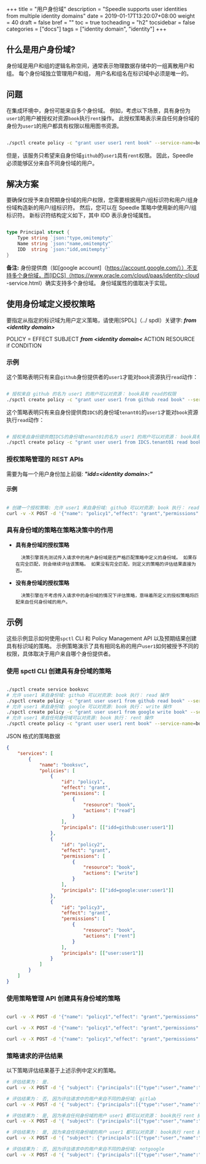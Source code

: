 +++
title = "用户身份域"
description = "Speedle supports user identities from multiple identity domains"
date = 2019-01-17T13:20:07+08:00
weight = 40
draft = false
bref = ""
toc = true
tocheading = "h2"
tocsidebar = false
categories = ["docs"]
tags = ["identity domain", "identity"]
+++

## 什么是用户身份域?

身份域是用户和组的逻辑名称空间，通常表示物理数据存储中的一组离散用户和组。 每个身份域独立管理用户和组， 用户名和组名在标识域中必须是唯一的。

## 问题

在集成环境中，身份可能来自多个身份域。 例如，考虑以下场景，具有身份为`user1`的用户被授权对资源`book`执行`rent`操作。 此授权策略表示来自任何身份域的身份为`user1`的用户都具有权限以租用图书资源。

```bash

./spctl create policy -c "grant user user1 rent book" --service-name=booksvc

```

但是，该服务只希望来自身份域`github`的`user1`具有`rent`权限。 因此，Speedle 必须能够区分来自不同身份域的用户。

## 解决方案

要确保仅授予来自预期身份域的用户权限，您需要根据用户/组标识符和用户/组身份域构造新的用户/组标识符。 然后，您可以在 Speedle 策略中使用新的用户/组标识符。 新标识符结构定义如下，其中 IDD 表示身份域属性。

```go

type Principal struct {
	Type string `json:"type,omitempty"`
	Name string `json:"name,omitempty"`
	IDD  string `json:"idd,omitempty"`
}

```

**备注:** 身份提供商（如[google account]（https://account.google.com/））不支持多个身份域，而[IDCS]（https://www.oracle.com/cloud/paas/identity-cloud -service.html）确实支持多个身份域。 身份域属性的值取决于实现。

## 使用身份域定义授权策略

要指定从指定的标识域为用户定义策略，请使用[SPDL]（../ spdl）关键字: _**from &lt;identity domain&gt;**_

POLICY = EFFECT SUBJECT _**from &lt;identity domain&lt;**_ ACTION RESOURCE if CONDITION

### 示例

这个策略表明只有来自`github`身份提供者的`user1`才能对`book`资源执行`read`动作：

```bash

# 授权来自 github 的名为 user1 的用户可以对资源： book具有 read的权限
./spctl create policy -c "grant user user1 from github read book" --service-name=booksvc

```

这个策略表明只有来自身份提供商`IDCS`的身份域`tenant01`的`user1`才能对`book`资源执行`read`动作：

```bash

# 授权来自身份提供商IDCS的身份域tenant01的名为 user1 的用户可以对资源： book具有 read的权限
./spctl create policy -c "grant user user1 from IDCS.tenant01 read book" --service-name=booksvc

```

### 授权策略管理的 REST APIs

需要为每一个用户身份加上前缀: _**"idd=&lt;identity domain&gt;:"**_

#### 示例

```bash

# 创建一个授权策略: 允许 user1 来自身份域: github 可以对资源: book 执行： read 操作
curl -v -X POST -d '{"name": "policy1","effect": "grant","permissions": [{"resource": "book","actions": ["read"]}],"principals": [["idd=github:user:user1"]]}' http://127.0.0.1:6733/policy-mgmt/v1/service/booksvc/policy

```

### 具有身份域的策略在策略决策中的作用

- **具有身份域的授权策略**

      	决策引擎首先测试传入请求中的用户身份域是否严格匹配策略中定义的身份域。 如果存在完全匹配，则会继续评估该策略。 如果没有完全匹配，则定义的策略的评估结果直接为否。

- **没有身份域的授权策略**

      	决策引擎在不考虑传入请求中的身份域的情况下评估策略，意味着所定义的授权策略将匹配来自任何身份域的用户。

## 示例

这些示例显示如何使用`spctl` CLI 和 Policy Management API 以及预期结果创建具有标识域的策略。 示例策略演示了具有相同名称的用户`user1`如何被授予不同的权限，具体取决于用户来自哪个身份提供者。

### 使用 spctl CLI 创建具有身份域的策略

```bash

./spctl create service booksvc
# 允许 user1 来自身份域: github 可以对资源: book 执行： read 操作
./spctl create policy -c "grant user user1 from github read book" --service-name=booksvc
# 允许 user1 来自身份域: google 可以对资源: book 执行： write 操作
./spctl create policy -c "grant user user1 from google write book" --service-name=booksvc
# 允许 user1 来自任何身份域可以对资源: book 执行： rent 操作
./spctl create policy -c "grant user user1 rent book" --service-name=booksvc

```

JSON 格式的策略数据

```json
{
	"services": [
		{
			"name": "booksvc",
			"policies": [
				{
					"id": "policy1",
					"effect": "grant",
					"permissions": [
						{
							"resource": "book",
							"actions": ["read"]
						}
					],
					"principals": [["idd=github:user:user1"]]
				},
				{
					"id": "policy2",
					"effect": "grant",
					"permissions": [
						{
							"resource": "book",
							"actions": ["write"]
						}
					],
					"principals": [["idd=google:user:user1"]]
				},
				{
					"id": "policy3",
					"effect": "grant",
					"permissions": [
						{
							"resource": "book",
							"actions": ["rent"]
						}
					],
					"principals": [["user:user1"]]
				}
			]
		}
	]
}
```

### 使用策略管理 API 创建具有身份域的策略

```bash

curl -v -X POST -d '{"name": "policy1","effect": "grant","permissions": [{"resource": "book","actions": ["read"]}],"principals": [["idd=github:user:user1"]]}' http://127.0.0.1:6733/policy-mgmt/v1/service/booksvc/policy

curl -v -X POST -d '{"name": "policy1","effect": "grant","permissions": [{"resource": "book","actions": ["write"]}],"principals": [["idd=google:user:user1"]]}' http://127.0.0.1:6733/policy-mgmt/v1/service/booksvc/policy

curl -v -X POST -d '{"name": "policy1","effect": "grant","permissions": [{"resource": "book","actions": ["rent"]}],"principals": [["user:user1"]]}' http://127.0.0.1:6733/policy-mgmt/v1/service/booksvc/policy

```

### 策略请求的评估结果

以下策略评估结果基于上述示例中定义的策略。

```bash
# 评估结果为： 是.
curl -v -X POST -d '{ "subject": {"principals":[{"type":"user","name":"user1","idd":"github"}] },"serviceName":"booksvc","resource":"book","action":"read"}'  http://127.0.0.1:6734/authz-check/v1/is-allowed

# 评估结果为： 否, 因为评估请求中的用户来自不同的身份域: gitlab
curl -v -X POST -d '{ "subject": {"principals":[{"type":"user","name":"user1","idd":"gitlab"}] },"serviceName":"booksvc","resource":"book","action":"read"}'  http://127.0.0.1:6734/authz-check/v1/is-allowed

# 评估结果为： 是, 因为来自任何身份域的用户 user1 都可以对资源： book执行 rent 操作
curl -v -X POST -d '{ "subject": {"principals":[{"type":"user","name":"user1"}] },"serviceName":"booksvc","resource":"book","action":"rent"}'  http://127.0.0.1:6734/authz-check/v1/is-allowed

# 评估结果为： 是, 因为来自任何身份域的用户 user1 都可以对资源： book执行 rent 操作
curl -v -X POST -d '{ "subject": {"principals":[{"type":"user","name":"user1","idd":"google"}] },"serviceName":"booksvc","resource":"book","action":"rent"}'  http://127.0.0.1:6734/authz-check/v1/is-allowed

# 评估结果为： 否, 因为评估请求中的用户来自不同的身份域: notgoogle
curl -v -X POST -d '{ "subject": {"principals":[{"type":"user","name":"user1","idd":"notgoogle"}] },"serviceName":"booksvc","resource":"book","action":"write"}'  http://127.0.0.1:6734/authz-check/v1/is-allowed

```
